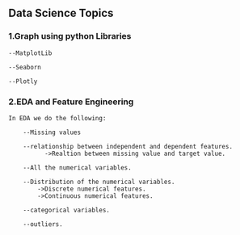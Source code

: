 ## Data Science Topics

### 1.Graph using python Libraries

    --MatplotLib
  
    --Seaborn
  
    --Plotly
  
### 2.EDA and Feature Engineering
    In EDA we do the following:
    
        --Missing values
        
        --relationship between independent and dependent features.
              ->Realtion between missing value and target value.

        --All the numerical variables.
        
        --Distribution of the numerical variables.
            ->Discrete numerical features.
            ->Continuous numerical features.

        --categorical variables.

        --outliers.


